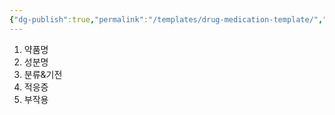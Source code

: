 ```yaml
---
{"dg-publish":true,"permalink":"/templates/drug-medication-template/","tags":["template"],"created":"2025-09-10T19:53:54.000+09:00","updated":"2025-09-30T15:53:08.849+09:00"}
---
```


1. 약품명
2. 성분명
3. 분류&기전 
4. 적응증
5. 부작용